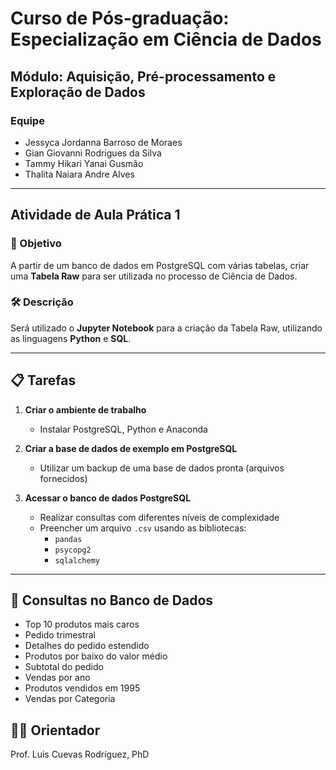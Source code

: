 # Curso de Pós-graduação: Especialização em Ciência de Dados

## Módulo: Aquisição, Pré-processamento e Exploração de Dados

### Equipe

- Jessyca Jordanna Barroso de Moraes
- Gian Giovanni Rodrigues da Silva   
- Tammy Hikari Yanai Gusmão  
- Thalita Naiara Andre Alves

---

## Atividade de Aula Prática 1

### 🎯 Objetivo

A partir de um banco de dados em PostgreSQL com várias tabelas, criar uma **Tabela Raw** para ser utilizada no processo de Ciência de Dados.

### 🛠️ Descrição

Será utilizado o **Jupyter Notebook** para a criação da Tabela Raw, utilizando as linguagens **Python** e **SQL**.

---

## 📋 Tarefas

1. **Criar o ambiente de trabalho**
   - Instalar PostgreSQL, Python e Anaconda

2. **Criar a base de dados de exemplo em PostgreSQL**
   - Utilizar um backup de uma base de dados pronta (arquivos fornecidos)

3. **Acessar o banco de dados PostgreSQL**
   - Realizar consultas com diferentes níveis de complexidade
   - Preencher um arquivo `.csv` usando as bibliotecas:
     - `pandas`
     - `psycopg2`
     - `sqlalchemy`

---

## 🧠 Consultas no Banco de Dados

- Top 10 produtos mais caros
- Pedido trimestral
- Detalhes do pedido estendido
- Produtos por baixo do valor médio
- Subtotal do pedido
- Vendas por ano
- Produtos vendidos em 1995
- Vendas por Categoria

## 👨‍🏫 Orientador

Prof. Luis Cuevas Rodríguez, PhD
